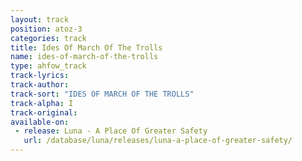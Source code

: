 ```yaml
---
layout: track
position: atoz-3
categories: track
title: Ides Of March Of The Trolls
name: ides-of-march-of-the-trolls
type: ahfow_track
track-lyrics: 
track-author: 
track-sort: "IDES OF MARCH OF THE TROLLS"
track-alpha: I
track-original: 
available-on:
 - release: Luna - A Place Of Greater Safety
   url: /database/luna/releases/luna-a-place-of-greater-safety/
---
```

